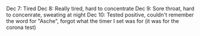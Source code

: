 Dec 7: Tired
Dec 8: Really tired, hard to concentrate
Dec 9: Sore throat, hard to concenrate, sweating at night
Dec 10: Tested positive, couldn't remember the word for "Asche", forgot what the timer I set was for (it was for the corona test)

